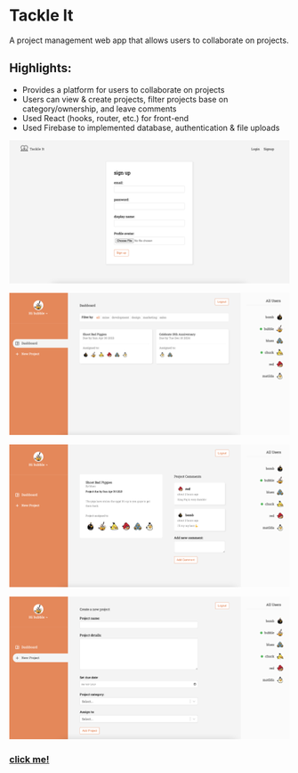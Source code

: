 # Tackle It
A project management web app that allows users to collaborate on projects. 

## Highlights:
- Provides a platform for users to collaborate on projects
- Users can view & create projects, filter projects base on category/ownership, and leave comments 
- Used React (hooks, router, etc.) for front-end
- Used Firebase to implemented database, authentication & file uploads

![](./snapshots/sign-up.png)

![](./snapshots/dashboard.png)

![](./snapshots/project-summary.png)

![](./snapshots/create.png)

### <a href="https://tackle-it-7.web.app/">click me!</a>